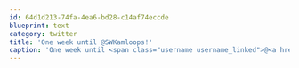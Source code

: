 ```yaml
---
id: 64d1d213-74fa-4ea6-bd28-c14af74eccde
blueprint: text
category: twitter
title: 'One week until @SWKamloops!'
caption: 'One week until <span class="username username_linked">@<a href="https://twitter.com/SWKamloops" title="SW Kamloops">SWKamloops</a></span>!'
---
```

